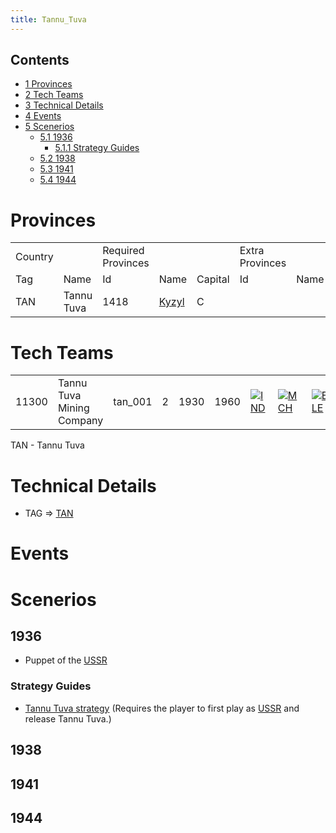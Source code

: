 ```yaml
---
title: Tannu_Tuva
---
```



## Contents

-   [ 1 Provinces ](#Provinces)
-   [ 2 Tech Teams ](#Tech_Teams)
-   [ 3 Technical Details ](#Technical_Details)
-   [ 4 Events ](#Events)
-   [ 5 Scenerios ](#Scenerios)
    -   [ 5.1 1936 ](#1936)
        -   [ 5.1.1 Strategy Guides ](#Strategy_Guides)
    -   [ 5.2 1938 ](#1938)
    -   [ 5.3 1941 ](#1941)
    -   [ 5.4 1944 ](#1944)

#  Provinces 

|         |            |                    |                                                                                          |         |                 |      |
|---------|------------|--------------------|------------------------------------------------------------------------------------------|---------|-----------------|------|
| Country |            | Required Provinces |                                                                                          |         | Extra Provinces |      |
| Tag     | Name       | Id                 | Name                                                                                     | Capital | Id              | Name |
| TAN     | Tannu Tuva | 1418               | [Kyzyl](/wiki/index.php?title=Kyzyl&action=edit&redlink=1 "Kyzyl (page does not exist)") | C       |                 |      |

#  Tech Teams 

|       |                           |         |     |      |      |                                                                                                |                                                                      |                                                                          |                                                                                      |                                                                                            |
|-------|---------------------------|---------|-----|------|------|------------------------------------------------------------------------------------------------|----------------------------------------------------------------------|--------------------------------------------------------------------------|--------------------------------------------------------------------------------------|--------------------------------------------------------------------------------------------|
| 11300 | Tannu Tuva Mining Company | tan_001 | 2   | 1930 | 1960 | [![IND](/images/7/79/Industrial_engineering.png)](/wiki/File:Industrial_engineering.png "IND") | [![MCH](/images/a/a1/Mechanics.png)](/wiki/File:Mechanics.png "MCH") | [![ELE](/images/d/dd/Electronics.png)](/wiki/File:Electronics.png "ELE") | [![EQP](/images/2/20/General_equipment.png)](/wiki/File:General_equipment.png "EQP") | [![TEC](/images/9/9d/Technical_efficiency.png)](/wiki/File:Technical_efficiency.png "TEC") |

TAN - Tannu Tuva

#  Technical Details 

-   TAG =\>
    [TAN](/wiki/index.php?title=TAN&action=edit&redlink=1 "TAN (page does not exist)")

#  Events 

#  Scenerios 

##  1936 

-   Puppet of the
    [USSR](/wiki/index.php?title=USSR&action=edit&redlink=1 "USSR (page does not exist)")

###  Strategy Guides 

-   [Tannu Tuva
    strategy](/wiki/Tannu_Tuva_strategy "Tannu Tuva strategy") (Requires
    the player to first play as
    [USSR](/wiki/index.php?title=USSR&action=edit&redlink=1 "USSR (page does not exist)")
    and release Tannu Tuva.)

##  1938 

##  1941 

##  1944 
